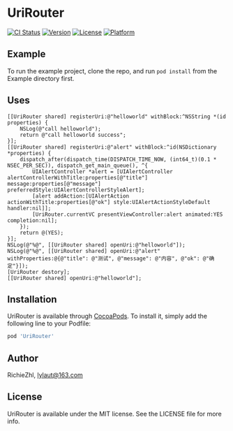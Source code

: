 # UriRouter

[![CI Status](http://img.shields.io/travis/RichieZhl/UriRouter.svg?style=flat)](https://travis-ci.org/RichieZhl/UriRouter)
[![Version](https://img.shields.io/cocoapods/v/UriRouter.svg?style=flat)](http://cocoapods.org/pods/UriRouter)
[![License](https://img.shields.io/cocoapods/l/UriRouter.svg?style=flat)](http://cocoapods.org/pods/UriRouter)
[![Platform](https://img.shields.io/cocoapods/p/UriRouter.svg?style=flat)](http://cocoapods.org/pods/UriRouter)

## Example

To run the example project, clone the repo, and run `pod install` from the Example directory first.

## Uses
```SwiftObjectiveC
[[UriRouter shared] registerUri:@"helloworld" withBlock:^NSString *(id properties) {
    NSLog(@"call helloworld");
    return @"call helloworld success";
}];
[[UriRouter shared] registerUri:@"alert" withBlock:^id(NSDictionary *properties) {
    dispatch_after(dispatch_time(DISPATCH_TIME_NOW, (int64_t)(0.1 * NSEC_PER_SEC)), dispatch_get_main_queue(), ^{
        UIAlertController *alert = [UIAlertController alertControllerWithTitle:properties[@"title"] message:properties[@"message"] preferredStyle:UIAlertControllerStyleAlert];
        [alert addAction:[UIAlertAction actionWithTitle:properties[@"ok"] style:UIAlertActionStyleDefault handler:nil]];
        [UriRouter.currentVC presentViewController:alert animated:YES completion:nil];
    });
    return @(YES);
}];
NSLog(@"%@", [[UriRouter shared] openUri:@"helloworld"]);
NSLog(@"%@", [[UriRouter shared] openUri:@"alert" withProperties:@{@"title": @"测试", @"message": @"内容", @"ok": @"确定"}]);
[UriRouter destory];
[[UriRouter shared] openUri:@"helloworld"];
```

## Installation

UriRouter is available through [CocoaPods](http://cocoapods.org). To install
it, simply add the following line to your Podfile:

```ruby
pod 'UriRouter'
```

## Author

RichieZhl, lylaut@163.com

## License

UriRouter is available under the MIT license. See the LICENSE file for more info.
